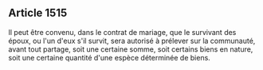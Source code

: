 Article 1515
----
Il peut être convenu, dans le contrat de mariage, que le survivant des époux, ou
l'un d'eux s'il survit, sera autorisé à prélever sur la communauté, avant tout
partage, soit une certaine somme, soit certains biens en nature, soit une
certaine quantité d'une espèce déterminée de biens.
